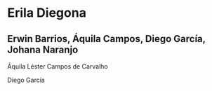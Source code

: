 # Erila Diegona
## Erwin Barrios, Áquila Campos, Diego García, Johana Naranjo
Áquila Léster Campos de Carvalho

Diego García 